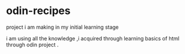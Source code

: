# odin-recipes
project i am making in my initial  learning stage

i am  using all the knowledge ,i acquired through learning basics of html through odin project .

